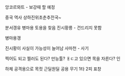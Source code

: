 앙코르와트 - 보강때 할 예정

중국 역사 상하진위초춘추전국~

분서갱유
병마용
토용을 찾음
진시황릉 - 건드리지 못함

병마용갱

진시황이 사실이 가능성이 늘어남
사마천 - 사기

찍어도 되고 찔러도 된다?
만능툴?
ㅐㄷ고 있으면 목을 자른다?
인

하체 공격용으로 
목컷
근딜원딜 공용 무기
1타 2피
표창